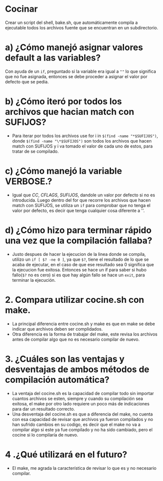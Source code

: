 # Cocinar
Crear un script del shell, bake.sh, que automáticamente compila a ejecutable todos los archivos fuente que se encuentran en un subdirectorio.

# a) ¿Cómo manejó asignar valores default a las variables?
Con ayuda de un `if`, preguntado si la variable era igual a `""` lo que significa que no fue asignada, entonces se debe proceder a asignar el valor por defecto que se pedia.

# b) ¿Cómo iteró por todos los archivos que hacian match con SUFIJOS?
- Para iterar por todos los archivos use for i in `$(find -name "*$SUFIJOS")`, donde `$(find -name "\*$SUFIJOS")` son todos los archivos que hacen match con SUFIJOS y i va tomado el valor de cada uno de estos, para tratar de se compilado.

# c) ¿Cómo manejó la variable VERBOSE.?
- Igual que *CC*, *CFLAGS*, *SUFIJOS*, dandole un valor por defecto si no es introducida.
Luego dentro del for que recorre los archivos que hacen match con SUFIJOS, se utiliza un `if` para comprobar que no tenga el valor por defecto, es decir que tenga cualquier cosa diferente a ''.

# d) ¿Cómo hizo para terminar rápido una vez que la compilación fallaba?
- Justo despues de hacer la ejecucion de la linea donde se compila, utilizo un `if [ $? -ne 0 ]`, ya que `$?`, tiene el resultado de lo que se acaba de ejecutar, en el caso de que ese resultado sea 0 significa que la ejecucion fue exitosa. Entonces se hace un if para saber si hubo fallo(`$?` no es cero) si es que hay algún fallo se hace un `exit`, para terminar la ejecución.

# 2. Compara utilizar cocine.sh con make.
- La principal diferencia entre cocine.sh y make es que en make se debe indicar que archivos deben ser complidados.
- Otra diferencia es la forma de trabajar del make, este revisa los archivos antes de compilar algo que no es necesario compilar de nuevo.

# 3. ¿Cuáles son las ventajas y desventajas de ambos métodos de compilación automática?
- La ventaja del cocine.sh es la capacidad de compilar todo sin importar cuantos archivos se esten, siempre y cuando su compilación sea exitosa, el make por otro lado requiere un poco más de indicaciones para dar un resultado correcto.
- Una desventaja del cocine.sh es que a diferencia del make, no cuenta con esa capacidad de revisar que archivos ya fueron compilados y no han sufrido cambios en su codigo, es decir que el make no va a compilar algo si este ya fue compilado y no ha sido cambiado, pero el cocine si lo compilaría de nuevo.

# 4 .¿Qué utilizará en el futuro?
- El make, me agrada la característica de revisar lo que es y no necesario compilar.
